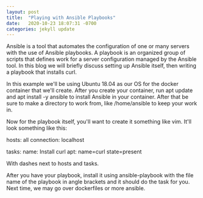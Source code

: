 ```yaml
---
layout: post
title:  "Playing with Ansible Playbooks"
date:   2020-10-23 18:07:31 -0700
categories: jekyll update
---
```


Ansible is a tool that automates the configuration of one or many servers with the use of Ansible playbooks. A playbook
is an organized group of scripts that defines work for a server configuration managed by the Ansible tool. In this blog
we will briefly discuss setting up Ansible itself, then writing a playbook that installs curl. 

In this example we'll be using Ubuntu 18.04 as our OS for the docker container that we'll create. After you create your 
container, run apt update and apt install -y ansible to install Ansible in your container. After that be sure to 
make a directory to work from, like /home/ansible to keep your work in.

Now for the playbook itself, you'll want to create it something like vim. It'll look something like this:

 hosts: all
 connection: localhost
  
   tasks:
     name: Install curl
	 apt: name=curl state=present
	 
With dashes next to hosts and tasks.
	  
After you have your playbook, install it using ansible-playbook with the file name of the playbook in angle
brackets and it should do the task for you. Next time, we may go over dockerfiles or more ansible.